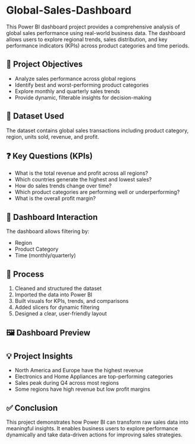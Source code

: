 # Global-Sales-Dashboard
This Power BI dashboard project provides a comprehensive analysis of global sales performance using real-world business data. The dashboard allows users to explore regional trends, sales distribution, and key performance indicators (KPIs) across product categories and time periods.

## 🎯 Project Objectives
- Analyze sales performance across global regions
- Identify best and worst-performing product categories
- Explore monthly and quarterly sales trends
- Provide dynamic, filterable insights for decision-making

## 🧾 Dataset Used
The dataset contains global sales transactions including product category, region, units sold, revenue, and profit.


## ❓ Key Questions (KPIs)
- What is the total revenue and profit across all regions?
- Which countries generate the highest and lowest sales?
- How do sales trends change over time?
- Which product categories are performing well or underperforming?
- What is the overall profit margin?

## 🧭 Dashboard Interaction
The dashboard allows filtering by:
- Region
- Product Category
- Time (monthly/quarterly)


## 🔧 Process
1. Cleaned and structured the dataset
2. Imported the data into Power BI
3. Built visuals for KPIs, trends, and comparisons
4. Added slicers for dynamic filtering
5. Designed a clear, user-friendly layout

## 🖼️ Dashboard Preview


## 💡 Project Insights
- North America and Europe have the highest revenue
- Electronics and Home Appliances are top-performing categories
- Sales peak during Q4 across most regions
- Some regions have high revenue but low profit margins

## ✅ Conclusion
This project demonstrates how Power BI can transform raw sales data into meaningful insights. It enables business users to explore performance dynamically and take data-driven actions for improving sales strategies.
